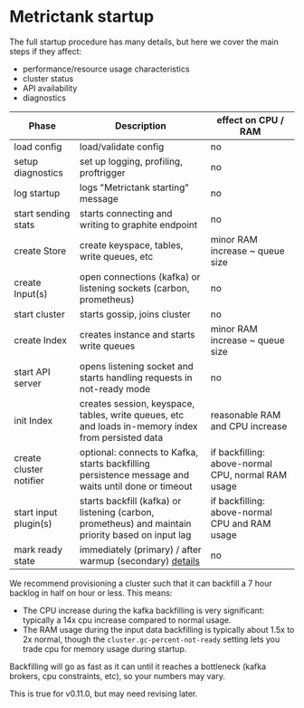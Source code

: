 # Metrictank startup

The full startup procedure has many details, but here we cover the main steps if they affect:

* performance/resource usage characteristics
* cluster status
* API availability
* diagnostics


| Phase                   | Description                                                                                        | effect on CPU / RAM                 |
| ----------------------- | -------------------------------------------------------------------------------------------------- | ----------------------------------- |
| load config             | load/validate config                                                                               | no                                  |
| setup diagnostics       | set up logging, profiling, proftrigger                                                             | no                                  |
| log startup             | logs "Metrictank starting" message                                                                 | no                                  |
| start sending stats     | starts connecting and writing to graphite endpoint                                                 | no                                  |
| create Store            | create keyspace, tables, write queues, etc                                                         | minor RAM increase ~ queue size     |
| create Input(s)         | open connections (kafka) or listening sockets (carbon, prometheus)                                 | no                                  |
| start cluster           | starts gossip, joins cluster                                                                       | no                                  |
| create Index            | creates instance and starts write queues                                                           | minor RAM increase ~ queue size     |
| start API server        | opens listening socket and starts handling requests in not-ready mode                              | no                                  |
| init Index              | creates session, keyspace, tables, write queues, etc and loads in-memory index from persisted data | reasonable RAM and CPU increase                    |
| create cluster notifier | optional: connects to Kafka, starts backfilling persistence message and waits until done or timeout| if backfilling: above-normal CPU, normal RAM usage |
| start input plugin(s)   | starts backfill (kafka) or listening (carbon, prometheus) and maintain priority based on input lag | if backfilling: above-normal CPU and RAM usage     |
| mark ready state        | immediately (primary) / after warmup (secondary) [details](clustering.md#priority-and-ready-state) | no                                                 |

We recommend provisioning a cluster such that it can backfill a 7 hour backlog in half on hour or less. This means:
* The CPU increase during the kafka backfilling is very significant: typically a 14x cpu increase compared to normal usage.
* The RAM usage during the input data backfilling is typically about 1.5x to 2x normal,
  though the `cluster.gc-percent-not-ready` setting lets you trade cpu for memory usage during startup.

Backfilling will go as fast as it can until it reaches a bottleneck (kafka brokers, cpu constraints, etc), so your numbers may vary.

This is true for v0.11.0, but may need revising later.
